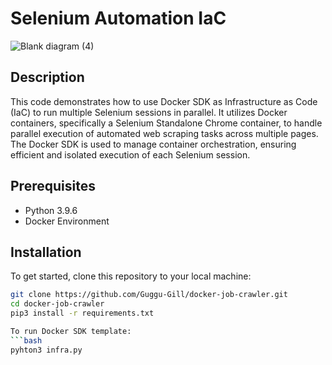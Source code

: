 




# Selenium Automation IaC

![Blank diagram (4)](https://github.com/user-attachments/assets/132b6f9e-bb1f-4981-8960-c60ba5f4a920)


## Description
This code demonstrates how to use Docker SDK as Infrastructure as Code (IaC) to run multiple Selenium sessions in parallel. It utilizes Docker containers, specifically a Selenium Standalone Chrome container, to handle parallel execution of automated web scraping tasks across multiple pages. The Docker SDK is used to manage container orchestration, ensuring efficient and isolated execution of each Selenium session.

## Prerequisites

- Python 3.9.6
- Docker Environment


## Installation

To get started, clone this repository to your local machine:

```bash
git clone https://github.com/Guggu-Gill/docker-job-crawler.git
cd docker-job-crawler
pip3 install -r requirements.txt

To run Docker SDK template:
```bash
pyhton3 infra.py
